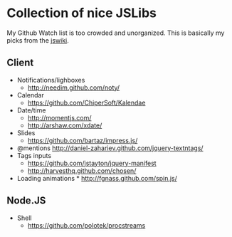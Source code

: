 # Collection of nice JSLibs

My Github Watch list is too crowded and unorganized.
This is basically my picks from the [jswiki](https://github.com/bebraw/jswiki/wiki).


## Client

  * Notifications/lighboxes
    * http://needim.github.com/noty/
  * Calendar
    * https://github.com/ChiperSoft/Kalendae
  * Date/time
    * http://momentjs.com/
    * http://arshaw.com/xdate/
  * Slides
    * https://github.com/bartaz/impress.js/
  * @mentions http://daniel-zahariev.github.com/jquery-textntags/
  * Tags inputs
    * https://github.com/jstayton/jquery-manifest
    * http://harvesthq.github.com/chosen/
  *  Loading animations
    *  http://fgnass.github.com/spin.js/
 


## Node.JS

  * Shell
    * https://github.com/polotek/procstreams